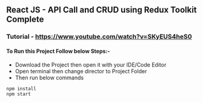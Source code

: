 ## React JS - API Call and CRUD using Redux Toolkit Complete
### Tutorial - https://www.youtube.com/watch?v=SKyEUS4heS0
#### To Run this Project Follow below Steps:-
* Download the Project then open it with your IDE/Code Editor
* Open terminal then change director to Project Folder
* Then run below commands
```bash
npm install 
npm start
```
